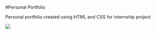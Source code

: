 #Personal Portfolio

Personal portfolio created using HTML and CSS for internship project

![](mygif.gif)
